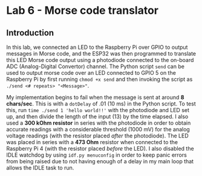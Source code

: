 # Lab 6 - Morse code translator
## Introduction
In this lab, we connected an LED to the Raspberry Pi over GPIO to output messages in Morse code, and the ESP32 was then programmed to translate this LED Morse code output using a photodiode connected to the on-board ADC (Analog-Digital Convertor) channel. The Python script `send` can be used to output morse code over an LED connected to GPIO 5 on the Raspberry Pi by first running `chmod +x send` and then invoking the script as `./send <# repeats> "<Message>"`.

My implementation begins to fail when the message is sent at around **8 chars/sec**. This is with a `dotDelay` of .01 (10 ms) in the Python script. To test this, run `time ./send 1 'hello world!!'` with the photodiode and LED set up, and then divide the length of the input (13) by the time elapsed. I also used a **300 kOhm resistor** in series with the photodiode in order to obtain accurate readings with a considerable threshold (1000 mV) for the analog voltage readings (with the resistor placed _after_ the photodiode). The LED was placed in series with a **473 Ohm** resistor when connected to the Raspberry Pi 4 (with the resistor placed _before_ the LED). I also disabled the IDLE watchdog by using `idf.py menuconfig` in order to keep panic errors from being raised due to not having enough of a delay in my main loop that allows the IDLE task to run.